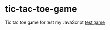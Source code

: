# tic-tac-toe-game
Tic tac toe game for test my JavaScript 
[test game](https://3azizo.github.io/tic-tac-toe-game/)
